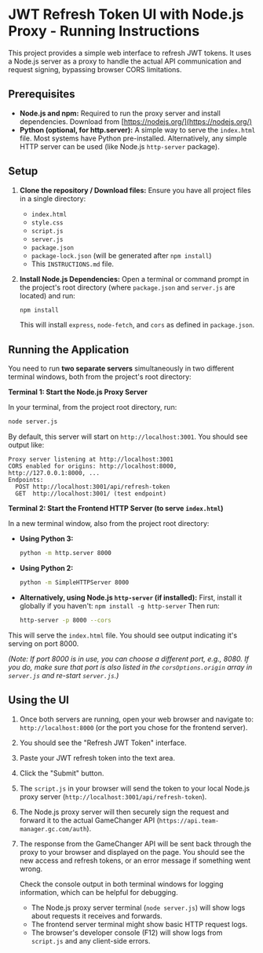 # JWT Refresh Token UI with Node.js Proxy - Running Instructions

This project provides a simple web interface to refresh JWT tokens. It uses a Node.js server as a proxy to handle the actual API communication and request signing, bypassing browser CORS limitations.

## Prerequisites

-   **Node.js and npm:** Required to run the proxy server and install dependencies. Download from [https://nodejs.org/](https://nodejs.org/)
-   **Python (optional, for http.server):** A simple way to serve the `index.html` file. Most systems have Python pre-installed. Alternatively, any simple HTTP server can be used (like Node.js `http-server` package).

## Setup

1.  **Clone the repository / Download files:**
    Ensure you have all project files in a single directory:
    *   `index.html`
    *   `style.css`
    *   `script.js`
    *   `server.js`
    *   `package.json`
    *   `package-lock.json` (will be generated after `npm install`)
    *   This `INSTRUCTIONS.md` file.

2.  **Install Node.js Dependencies:**
    Open a terminal or command prompt in the project's root directory (where `package.json` and `server.js` are located) and run:
    ```bash
    npm install
    ```
    This will install `express`, `node-fetch`, and `cors` as defined in `package.json`.

## Running the Application

You need to run **two separate servers** simultaneously in two different terminal windows, both from the project's root directory:

**Terminal 1: Start the Node.js Proxy Server**

   In your terminal, from the project root directory, run:
   ```bash
   node server.js
   ```
   By default, this server will start on `http://localhost:3001`. You should see output like:
   ```
   Proxy server listening at http://localhost:3001
   CORS enabled for origins: http://localhost:8000, http://127.0.0.1:8000, ...
   Endpoints:
     POST http://localhost:3001/api/refresh-token
     GET  http://localhost:3001/ (test endpoint)
   ```

**Terminal 2: Start the Frontend HTTP Server (to serve `index.html`)**

   In a new terminal window, also from the project root directory:

   *   **Using Python 3:**
       ```bash
       python -m http.server 8000
       ```
   *   **Using Python 2:**
       ```bash
       python -m SimpleHTTPServer 8000
       ```
   *   **Alternatively, using Node.js `http-server` (if installed):**
       First, install it globally if you haven't: `npm install -g http-server`
       Then run:
       ```bash
       http-server -p 8000 --cors
       ```
   This will serve the `index.html` file. You should see output indicating it's serving on port 8000.

   *(Note: If port 8000 is in use, you can choose a different port, e.g., 8080. If you do, make sure that port is also listed in the `corsOptions.origin` array in `server.js` and re-start `server.js`.)*

## Using the UI

1.  Once both servers are running, open your web browser and navigate to:
    `http://localhost:8000` (or the port you chose for the frontend server).

2.  You should see the "Refresh JWT Token" interface.

3.  Paste your JWT refresh token into the text area.

4.  Click the "Submit" button.

5.  The `script.js` in your browser will send the token to your local Node.js proxy server (`http://localhost:3001/api/refresh-token`).

6.  The Node.js proxy server will then securely sign the request and forward it to the actual GameChanger API (`https://api.team-manager.gc.com/auth`).

7.  The response from the GameChanger API will be sent back through the proxy to your browser and displayed on the page. You should see the new access and refresh tokens, or an error message if something went wrong.

    Check the console output in both terminal windows for logging information, which can be helpful for debugging.
    *   The Node.js proxy server terminal (`node server.js`) will show logs about requests it receives and forwards.
    *   The frontend server terminal might show basic HTTP request logs.
    *   The browser's developer console (F12) will show logs from `script.js` and any client-side errors.
